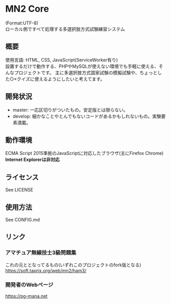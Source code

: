 # MN2 Core
(Format:UTF-8)  
ローカル側ですべて処理する多選択肢方式試験練習システム
## 概要
使用言語: HTML, CSS, JavaScript(ServiceWorker有り)  
設置するだけで動作する、PHPやMySQLが使えない環境でも手軽に使える、そんなプロジェクトです。
主に多選択肢方式国家試験の模擬試験や、ちょっとした○×クイズに使えるようにしたいと考えてます。
## 開発状況
* master: 一応区切りがついたもの。安定版とは限らない。
* develop: 細かなことやとんでもないコードがあるかもしれないもの。実験要素満載。

## 動作環境
ECMA Script 2015準拠のJavaScriptに対応したブラウザ(主にFirefox Chrome)
**Internet Explorerは非対応**
## ライセンス
See LICENSE
## 使用方法
See CONFIG.md
## リンク
### アマチュア無線技士3級問題集
これの元ととなってるもの(いずれこのプロジェクトのfork版となる)  
 https://soft.taprix.org/web/mn2/ham3/
### 開発者のWebページ
 https://pg-mana.net

